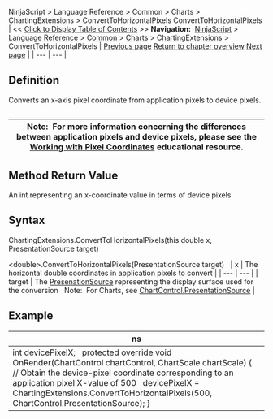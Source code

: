 ﻿
NinjaScript \> Language Reference \> Common \> Charts \> ChartingExtensions \> ConvertToHorizontalPixels
ConvertToHorizontalPixels
| \<\< [Click to Display Table of Contents](converttohorizontalpixels.md) \>\> **Navigation:**     [NinjaScript](ninjascript-1.md) \> [Language Reference](language_reference_wip-1.md) \> [Common](common-1.md) \> [Charts](chart-1.md) \> [ChartingExtensions](chartingextensions-1.md) \> ConvertToHorizontalPixels | [Previous page](convertfromverticalpixels-1.md) [Return to chapter overview](chartingextensions-1.md) [Next page](converttoverticalpixels2-1.md) |
| --- | --- |
## Definition
Converts an x\-axis pixel coordinate from application pixels to device pixels.
## 
| Note:  For more information concerning the differences between application pixels and device pixels, please see the [Working with Pixel Coordinates](working_with_pixel_coordinates-1.md) educational resource. |
| --- |
## 
## 
## Method Return Value
An int representing an x\-coordinate value in terms of device pixels
## 
## Syntax
ChartingExtensions.ConvertToHorizontalPixels(this double x, PresentationSource target)  

\<double\>.ConvertToHorizontalPixels(PresentationSource target)
 
| x | The horizontal double coordinates in application pixels to convert |
| --- | --- |
| target | The [PresenationSource](https://msdn.microsoft.com/en-us/library/system.windows.presentationsource(v=vs.110).aspx) representing the display surface used for the conversion   Note:  For Charts, see [ChartControl.PresentationSource](presentationsource-1.md) |
## 
## Example
| ns |
| --- |
| int devicePixelX;   protected override void OnRender(ChartControl chartControl, ChartScale chartScale) {    // Obtain the device\-pixel coordinate corresponding to an application pixel X\-value of 500    devicePixelX \= ChartingExtensions.ConvertToHorizontalPixels(500, ChartControl.PresentationSource); } |


